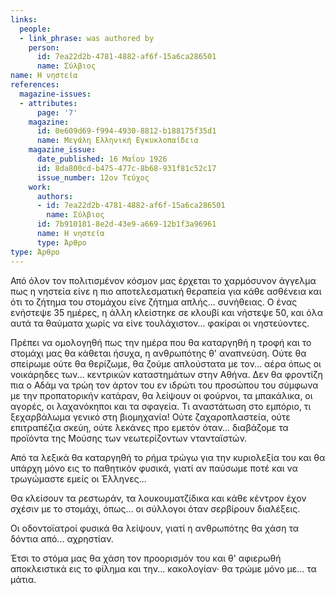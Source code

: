 ```yaml
---
links:
  people:
  - link_phrase: was authored by
    person:
      id: 7ea22d2b-4781-4882-af6f-15a6ca286501
      name: Σύλβιος
name: Η νηστεία
references:
  magazine-issues:
  - attributes:
      page: '7'
    magazine:
      id: 0e609d69-f994-4930-8812-b188175f35d1
      name: Μεγάλη Ελληνική Εγκυκλοπαίδεια
    magazine_issue:
      date_published: 16 Μαΐου 1926
      id: 8da800cd-b475-477c-8b68-931f81c52c17
      issue_number: 12ον Τεύχος
    work:
      authors:
      - id: 7ea22d2b-4781-4882-af6f-15a6ca286501
        name: Σύλβιος
      id: 7b910181-8e2d-43e9-a669-12b1f3a96961
      name: Η νηστεία
      type: Άρθρο
type: Άρθρο
---
```


<main class="content" itemprop="text">
<p>Από όλον τον πολιτισμένον κόσμον μας έρχεται το χαρμόσυνον άγγελμα πως η νηστεία είνε η πιο αποτελεσματική θεραπεία για
κάθε ασθένεια και ότι το ζήτημα του στομάχου είνε ζήτημα απλής... συνήθειας. Ο ένας ενήστεψε 35 ημέρες, η άλλη κλείστηκε
σε κλουβί και νήστεψε 50, και όλα αυτά τα θαύματα χωρίς να είνε τουλάχιστον... φακίραι οι νηστεύοντες.</p>

<p>Πρέπει να ομολογηθή πως την ημέρα που θα καταργηθή η τροφή και το στομάχι μας θα κάθεται ήσυχα, η ανθρωπότης θ' 
αναπνεύση. Ούτε θα σπείρωμε ούτε θα θερίζωμε, θα ζούμε απλούστατα με τον... αέρα όπως οι νοικάρηδες των... κεντρικών
καταστημάτων στην Αθήνα. Δεν θα φροντίζη πια ο Αδάμ να τρώη τον άρτον του εν ιδρώτι του προσώπου του σύμφωνα με την
προπατορικήν κατάραν, θα λείψουν οι φούρνοι, τα μπακάλικα, οι αγορές, οι λαχανόκηποι και τα σφαγεία. Τι αναστάτωση στο
εμπόριο, τι ξεχαρβάλωμα γενικό στη βιομηχανία! Ούτε ζαχαροπλαστεία, ούτε επιτραπέζια σκεύη, ούτε λεκάνες προ εμετόν
όταν... διαβάζομε τα προϊόντα της Μούσης των νεωτερίζοντων ντανταϊστών.</p>

<p>Από τα λεξικά θα καταργηθή το ρήμα τρώγω για την κυριολεξία του και θα υπάρχη μόνο εις το παθητικόν φυσικά, γιατί αν
παύσωμε ποτέ και να τρωγώμαστε εμείς οι Έλληνες...</p>

<p>Θα κλείσουν τα ρεστωράν, τα λουκουματζίδικα και κάθε κέντρον έχον σχέσιν με το στομάχι, όπως... οι σύλλογοι όταν
σερβίρουν διαλέξεις.</p>

<p>Οι οδοντοϊατροί φυσικά θα λείψουν, γιατί η ανθρωπότης θα χάση τα δόντια από... αχρηστίαν.</p>

<p>Έτσι το στόμα μας θα χάση τον προορισμόν του και θ' αφιερωθή αποκλειστικά εις το φίλημα και την... κακολογίαν· θα τρώμε
μόνο με... τα μάτια.</p>
</main>
